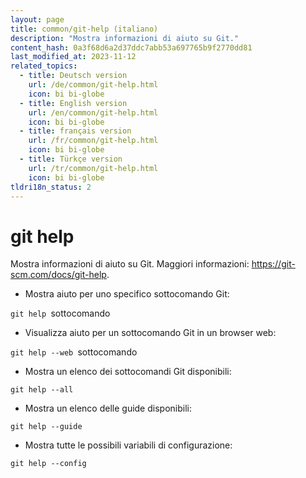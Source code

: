 ```yaml
---
layout: page
title: common/git-help (italiano)
description: "Mostra informazioni di aiuto su Git."
content_hash: 0a3f68d6a2d37ddc7abb53a697765b9f2770dd81
last_modified_at: 2023-11-12
related_topics:
  - title: Deutsch version
    url: /de/common/git-help.html
    icon: bi bi-globe
  - title: English version
    url: /en/common/git-help.html
    icon: bi bi-globe
  - title: français version
    url: /fr/common/git-help.html
    icon: bi bi-globe
  - title: Türkçe version
    url: /tr/common/git-help.html
    icon: bi bi-globe
tldri18n_status: 2
---
```

# git help

Mostra informazioni di aiuto su Git.
Maggiori informazioni: <https://git-scm.com/docs/git-help>.

- Mostra aiuto per uno specifico sottocomando Git:

`git help `<span class="tldr-var badge badge-pill bg-dark-lm bg-white-dm text-white-lm text-dark-dm font-weight-bold">sottocomando</span>

- Visualizza aiuto per un sottocomando Git in un browser web:

`git help --web `<span class="tldr-var badge badge-pill bg-dark-lm bg-white-dm text-white-lm text-dark-dm font-weight-bold">sottocomando</span>

- Mostra un elenco dei sottocomandi Git disponibili:

`git help --all`

- Mostra un elenco delle guide disponibili:

`git help --guide`

- Mostra tutte le possibili variabili di configurazione:

`git help --config`
